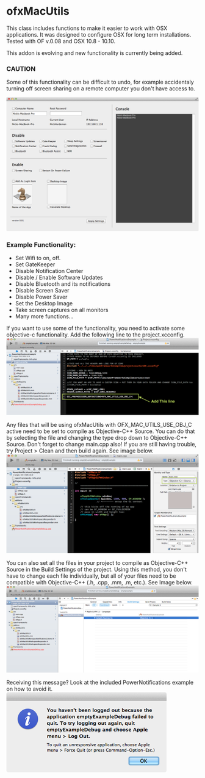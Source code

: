 # ofxMacUtils

This class includes functions to make it easier to work with OSX applications. 
It was designed to configure OSX for long term installations.
Tested with OF v.0.08 and OSX 10.8 - 10.10.

This addon is evolving and new functionality is currently being added.

### CAUTION
Some of this functionality can be difficult to undo, for example accidentaly turning off screen sharing on a remote computer you don't have access to.

![Instafigurator](https://github.com/NickHardeman/ofxMacUtils/blob/master/ReadMeImages/Screen%20Shot%202015-03-14%20at%207.52.25%20PM.png)

### Example Functionality:
* Set Wifi to on, off.
* Set GateKeeper
* Disable Notification Center
* Disable / Enable Software Updates
* Disable Bluetooth and its notifications
* Disable Screen Saver
* Disable Power Saver
* Set the Desktop Image
* Take screen captures on all monitors
* Many more functions...

If you want to use some of the functionality, you need to activate some objective-c functionality. Add the following line to the project.xcconfig.
![project.xcconfig](https://github.com/NickHardeman/ofxMacUtils/blob/master/ReadMeImages/Screen%20Shot%202015-03-10%20at%204.52.06%20PM.png)

Any files that will be using ofxMacUtils with OFX_MAC_UTILS_USE_OBJ_C active need to be set to compile as Objective-C++ Source. You can do that by selecting the file and changing the type drop down to Objective-C++ Source. Don't forget to change main.cpp also! If you are still having trouble, try Project > Clean and then build again. See image below.
![Change source on main.cpp](https://github.com/NickHardeman/ofxMacUtils/blob/master/ReadMeImages/Screen%20Shot%202015-03-10%20at%204.52.31%20PM.png)

You can also set all the files in your project to compile as Objective-C++ Source in the Build Settings of the project. Using this method, you don't have to change each file individually, but all of your files need to be compatible with Objective-C++ (.h, .cpp, .mm, .m, etc.). See Image below.
![Change source on project](https://github.com/NickHardeman/ofxMacUtils/blob/master/ReadMeImages/Screen%20Shot%202015-03-10%20at%204.53.05%20PM.png)

Receiving this message? Look at the included PowerNotifications example on how to avoid it.
![Log Out Message](https://github.com/NickHardeman/ofxMacUtils/blob/master/ReadMeImages/Screen%20Shot%202015-03-10%20at%201.54.15%20PM.png)


